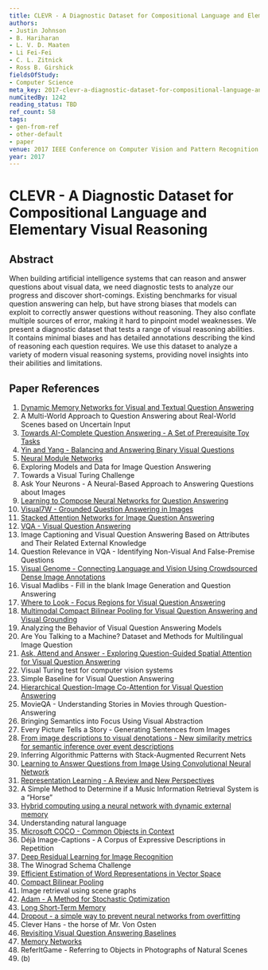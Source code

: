 ```yaml
---
title: CLEVR - A Diagnostic Dataset for Compositional Language and Elementary Visual Reasoning
authors:
- Justin Johnson
- B. Hariharan
- L. V. D. Maaten
- Li Fei-Fei
- C. L. Zitnick
- Ross B. Girshick
fieldsOfStudy:
- Computer Science
meta_key: 2017-clevr-a-diagnostic-dataset-for-compositional-language-and-elementary-visual-reasoning
numCitedBy: 1242
reading_status: TBD
ref_count: 58
tags:
- gen-from-ref
- other-default
- paper
venue: 2017 IEEE Conference on Computer Vision and Pattern Recognition (CVPR)
year: 2017
---
```


# CLEVR - A Diagnostic Dataset for Compositional Language and Elementary Visual Reasoning

## Abstract

When building artificial intelligence systems that can reason and answer questions about visual data, we need diagnostic tests to analyze our progress and discover short-comings. Existing benchmarks for visual question answering can help, but have strong biases that models can exploit to correctly answer questions without reasoning. They also conflate multiple sources of error, making it hard to pinpoint model weaknesses. We present a diagnostic dataset that tests a range of visual reasoning abilities. It contains minimal biases and has detailed annotations describing the kind of reasoning each question requires. We use this dataset to analyze a variety of modern visual reasoning systems, providing novel insights into their abilities and limitations.

## Paper References

1. [Dynamic Memory Networks for Visual and Textual Question Answering](2016-dynamic-memory-networks-for-visual-and-textual-question-answering)
2. A Multi-World Approach to Question Answering about Real-World Scenes based on Uncertain Input
3. [Towards AI-Complete Question Answering - A Set of Prerequisite Toy Tasks](2016-towards-ai-complete-question-answering-a-set-of-prerequisite-toy-tasks)
4. [Yin and Yang - Balancing and Answering Binary Visual Questions](2016-yin-and-yang-balancing-and-answering-binary-visual-questions)
5. [Neural Module Networks](2016-neural-module-networks)
6. Exploring Models and Data for Image Question Answering
7. Towards a Visual Turing Challenge
8. Ask Your Neurons - A Neural-Based Approach to Answering Questions about Images
9. [Learning to Compose Neural Networks for Question Answering](2016-learning-to-compose-neural-networks-for-question-answering)
10. [Visual7W - Grounded Question Answering in Images](2016-visual7w-grounded-question-answering-in-images)
11. [Stacked Attention Networks for Image Question Answering](2016-stacked-attention-networks-for-image-question-answering)
12. [VQA - Visual Question Answering](2015-vqa-visual-question-answering)
13. Image Captioning and Visual Question Answering Based on Attributes and Their Related External Knowledge
14. Question Relevance in VQA - Identifying Non-Visual And False-Premise Questions
15. [Visual Genome - Connecting Language and Vision Using Crowdsourced Dense Image Annotations](2016-visual-genome-connecting-language-and-vision-using-crowdsourced-dense-image-annotations)
16. Visual Madlibs - Fill in the blank Image Generation and Question Answering
17. [Where to Look - Focus Regions for Visual Question Answering](2016-where-to-look-focus-regions-for-visual-question-answering)
18. [Multimodal Compact Bilinear Pooling for Visual Question Answering and Visual Grounding](2016-multimodal-compact-bilinear-pooling-for-visual-question-answering-and-visual-grounding)
19. Analyzing the Behavior of Visual Question Answering Models
20. Are You Talking to a Machine? Dataset and Methods for Multilingual Image Question
21. [Ask, Attend and Answer - Exploring Question-Guided Spatial Attention for Visual Question Answering](2016-ask-attend-and-answer-exploring-question-guided-spatial-attention-for-visual-question-answering)
22. Visual Turing test for computer vision systems
23. Simple Baseline for Visual Question Answering
24. [Hierarchical Question-Image Co-Attention for Visual Question Answering](2016-hierarchical-question-image-co-attention-for-visual-question-answering)
25. MovieQA - Understanding Stories in Movies through Question-Answering
26. Bringing Semantics into Focus Using Visual Abstraction
27. Every Picture Tells a Story - Generating Sentences from Images
28. [From image descriptions to visual denotations - New similarity metrics for semantic inference over event descriptions](2014-from-image-descriptions-to-visual-denotations-new-similarity-metrics-for-semantic-inference-over-event-descriptions)
29. Inferring Algorithmic Patterns with Stack-Augmented Recurrent Nets
30. [Learning to Answer Questions from Image Using Convolutional Neural Network](2016-learning-to-answer-questions-from-image-using-convolutional-neural-network)
31. [Representation Learning - A Review and New Perspectives](2013-representation-learning-a-review-and-new-perspectives)
32. A Simple Method to Determine if a Music Information Retrieval System is a “Horse”
33. [Hybrid computing using a neural network with dynamic external memory](2016-hybrid-computing-using-a-neural-network-with-dynamic-external-memory)
34. Understanding natural language
35. [Microsoft COCO - Common Objects in Context](2014-microsoft-coco-common-objects-in-context)
36. Déjà Image-Captions - A Corpus of Expressive Descriptions in Repetition
37. [Deep Residual Learning for Image Recognition](2015-resnet.md)
38. The Winograd Schema Challenge
39. [Efficient Estimation of Word Representations in Vector Space](2013-efficient-estimation-of-word-representations-in-vector-space)
40. [Compact Bilinear Pooling](2016-compact-bilinear-pooling)
41. Image retrieval using scene graphs
42. [Adam - A Method for Stochastic Optimization](2015-adam-a-method-for-stochastic-optimization)
43. [Long Short-Term Memory](1997-long-short-term-memory)
44. [Dropout - a simple way to prevent neural networks from overfitting](2014-dropout-a-simple-way-to-prevent-neural-networks-from-overfitting)
45. Clever Hans - the horse of Mr. Von Osten
46. [Revisiting Visual Question Answering Baselines](2016-revisiting-visual-question-answering-baselines)
47. [Memory Networks](2015-memory-networks)
48. ReferItGame - Referring to Objects in Photographs of Natural Scenes
49. (b)

